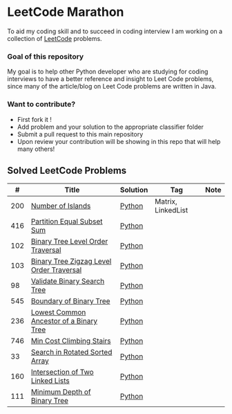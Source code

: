 # LeetCode Marathon 
To aid my coding skill and to succeed in coding interview I am working on a collection of [LeetCode](https://leetcode.com/problemset/all/) problems.

### Goal of this repository
My goal is to help other Python developer who are studying for coding interviews to have a better reference and insight to Leet Code problems, since many of the article/blog on Leet Code problems are written in Java.

### Want to contribute?
* First fork it !
* Add problem and your solution to the appropriate classifier folder
* Submit a pull request to this main repository
* Upon review your contribution will be showing in this repo that will help many others!




## Solved LeetCode Problems

|  #  | Title           |  Solution       | Tag          | Note|
|-----|---------------- | --------------- |--------------|-----|
|200 | [Number of Islands](https://leetcode.com/problems/number-of-islands/) | [Python](./linked_list/island_count_lc200.py) | Matrix, LinkedList||
|416 | [Partition Equal Subset Sum](https://leetcode.com/problems/partition-equal-subset-sum/) |[Python](./linked_list/partition_equal_sum_lc416.py)|||
|102 | [Binary Tree Level Order Traversal](https://leetcode.com/problems/binary-tree-level-order-traversal/)| [Python](./tree/bt_level_order_traversal_lc102.py)|||
|103 | [Binary Tree Zigzag Level Order Traversal](https://leetcode.com/problems/binary-tree-zigzag-level-order-traversal/)|[Python](./tree/bt_zigzag_traversal_lc103.py)|||
|98 | [Validate Binary Search Tree](https://leetcode.com/problems/validate-binary-search-tree/)|[Python](./tree/verify_tree_is_bst_lc98.py)|||
|545 | [Boundary of Binary Tree](https://leetcode.com/problems/boundary-of-binary-tree/) | [Python](./tree/bt_boundry_traversal.py)|||
|236 | [Lowest Common Ancestor of a Binary Tree](https://leetcode.com/problems/lowest-common-ancestor-of-a-binary-tree/) | [Python](./tree/bt_lowest_common_ancestory_lc236.py)|||
|746 | [Min Cost Climbing Stairs](https://leetcode.com/problems/min-cost-climbing-stairs/) | [Python](./dynamic_programming/min_cost_climbing.py)|||
|33 | [Search in Rotated Sorted Array](https://leetcode.com/problems/search-in-rotated-sorted-array/) | [Python](./linked_list/search_rotated_array_lc33.py)|||
|160| [Intersection of Two Linked Lists](https://leetcode.com/problems/intersection-of-two-linked-lists/)| [Python](./linked_list/intersection_two_ll_lc160.py)|||
|111| [Minimum Depth of Binary Tree](https://leetcode.com/problems/minimum-depth-of-binary-tree/)| [Python](./tree/bt_min_depth_lc111.py) |||



